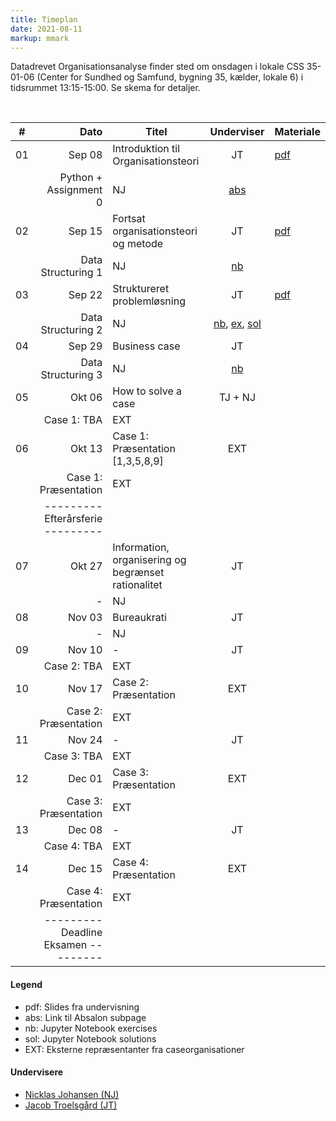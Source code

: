 ```yaml
---
title: Timeplan
date: 2021-08-11
markup: mmark
---
```



Datadrevet Organisationsanalyse finder sted om onsdagen i lokale CSS 35-01-06 (Center for Sundhed og Samfund, bygning 35, kælder, lokale 6) i tidsrummet 13:15-15:00. Se skema for detaljer. 

<br />

\#  | Dato | Titel | Underviser | Materiale
------|------:|-------|:--------:|:------|
01|Sep 08|Introduktion til Organisationsteori|JT| [pdf](https://github.com/NicklasJohansen/DO2021/blob/main/teaching_material/session_1/session_1_slides.pdf) |
  |      |Python + Assignment 0|NJ| [abs](https://absalon.ku.dk/courses/51834/files/folder/Kursusmaterialer/Assignment%200?) | 
02|Sep 15|Fortsat organisationsteori og metode |JT| [pdf](https://github.com/NicklasJohansen/DO2021/blob/main/teaching_material/session_2/session_2_slides.pdf) |
  |      | Data Structuring 1 |NJ| [nb](https://github.com/NicklasJohansen/DO2021/blob/main/teaching_material/session_2/session_2_slides.ipynb) | 
03|Sep 22|Struktureret problemløsning|JT| [pdf](https://github.com/NicklasJohansen/DO2021/blob/main/teaching_material/session_3/session_3_slides.pdf)|
  |      | Data Structuring 2 |NJ| [nb](https://github.com/NicklasJohansen/DO2021/blob/main/teaching_material/session_3/session_3_slides.ipynb),  [ex](https://github.com/NicklasJohansen/DO2021/blob/main/teaching_material/session_3/session_3_exercises.ipynb.ipynb), [sol](https://github.com/NicklasJohansen/DO2021/blob/main/teaching_material/session_3/session_3_exercises_sol.ipynb.ipynb)| 
04|Sep 29|Business case|JT||
  |      | Data Structuring 3 |NJ| [nb](https://github.com/NicklasJohansen/DO2021/blob/main/teaching_material/session_4/session_4_slides.ipynb)| 
05|Okt 06| How to solve a case | TJ + NJ| |
  |      |Case 1: TBA|EXT| | 
06|Okt 13|Case 1: Præsentation [1,3,5,8,9] |EXT| |
  |      |Case 1: Præsentation|EXT| | 
  |      | ---------  Efterårsferie  --------- | | |
07|Okt 27|Information, organisering og begrænset rationalitet|JT| |
  |      |-|NJ| | 
08|Nov 03|Bureaukrati|JT| |
  |      |-|NJ| | 
09|Nov 10|-|JT| |
  |      |Case 2: TBA|EXT|| 
10|Nov 17|Case 2: Præsentation|EXT| |
  |      |Case 2: Præsentation|EXT|| 
11|Nov 24|-|JT| |
  |      |Case 3: TBA|EXT|| 
12|Dec 01|Case 3: Præsentation|EXT| |
  |      |Case 3: Præsentation|EXT|| 
13|Dec 08|-|JT| |
  |      |Case 4: TBA|EXT|| 
14|Dec 15|Case 4: Præsentation|EXT| |
  |      |Case 4: Præsentation|EXT|| 
  |      | ---------   Deadline Eksamen  --------- | |

#### Legend
- pdf: Slides fra undervisning
- abs: Link til Absalon subpage
- nb: Jupyter Notebook exercises
- sol: Jupyter Notebook solutions
- EXT: Eksterne repræsentanter fra caseorganisationer

#### Undervisere
- [Nicklas Johansen (NJ)](https://nicklasjohansen.netlify.app/)
- [Jacob Troelsgård (JT)](https://forskning.ku.dk/soeg/result/?pure=da/persons/394369)